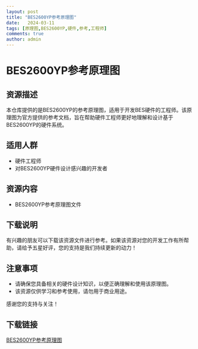 ```yaml
---
layout: post
title: "BES2600YP参考原理图"
date:   2024-03-11
tags: [原理图,BES2600YP,硬件,参考,工程师]
comments: true
author: admin
---
```

# BES2600YP参考原理图

## 资源描述

本仓库提供的是BES2600YP的参考原理图，适用于开发BES硬件的工程师。该原理图为官方提供的参考文档，旨在帮助硬件工程师更好地理解和设计基于BES2600YP的硬件系统。

## 适用人群

- 硬件工程师
- 对BES2600YP硬件设计感兴趣的开发者

## 资源内容

- BES2600YP参考原理图文件

## 下载说明

有兴趣的朋友可以下载该资源文件进行参考。如果该资源对您的开发工作有所帮助，请给予五星好评，您的支持是我们持续更新的动力！

## 注意事项

- 请确保您具备相关的硬件设计知识，以便正确理解和使用该原理图。
- 该资源仅供学习和参考使用，请勿用于商业用途。

感谢您的支持与关注！

## 下载链接

[BES2600YP参考原理图](https://pan.quark.cn/s/7be4c18fa488)
